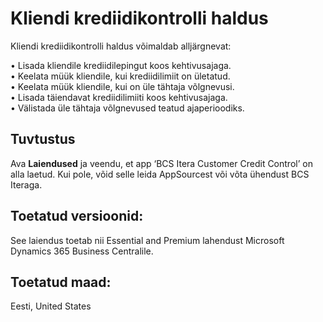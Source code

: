 # Kliendi krediidikontrolli haldus

Kliendi krediidikontrolli haldus võimaldab alljärgnevat:

•	Lisada kliendile krediidilepingut koos kehtivusajaga.  
•	Keelata müük kliendile, kui krediidilimiit on ületatud.  
•	Keelata müük kliendile, kui on üle tähtaja võlgnevusi.   
•	Lisada täiendavat krediidilimiiti koos kehtivusajaga.  
•	Välistada üle tähtaja võlgnevused teatud ajaperioodiks.  

## Tuvtustus
Ava **Laiendused** ja veendu, et app ‘BCS Itera Customer Credit Control’ on alla laetud. Kui pole, võid selle leida AppSourcest või võta ühendust BCS Iteraga.  

## Toetatud versioonid:
See laiendus toetab nii Essential and Premium lahendust Microsoft Dynamics 365 Business Centralile.

## Toetatud maad:
Eesti, United States
